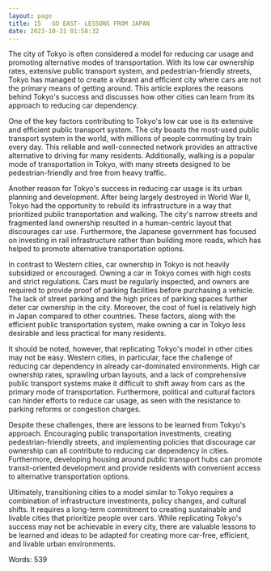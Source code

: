 ```yaml
---
layout: page
title: 15   GO EAST- LESSONS FROM JAPAN
date: 2023-10-31 01:58:32
---
```

The city of Tokyo is often considered a model for reducing car usage and promoting alternative modes of transportation. With its low car ownership rates, extensive public transport system, and pedestrian-friendly streets, Tokyo has managed to create a vibrant and efficient city where cars are not the primary means of getting around. This article explores the reasons behind Tokyo's success and discusses how other cities can learn from its approach to reducing car dependency.

One of the key factors contributing to Tokyo's low car use is its extensive and efficient public transport system. The city boasts the most-used public transport system in the world, with millions of people commuting by train every day. This reliable and well-connected network provides an attractive alternative to driving for many residents. Additionally, walking is a popular mode of transportation in Tokyo, with many streets designed to be pedestrian-friendly and free from heavy traffic.

Another reason for Tokyo's success in reducing car usage is its urban planning and development. After being largely destroyed in World War II, Tokyo had the opportunity to rebuild its infrastructure in a way that prioritized public transportation and walking. The city's narrow streets and fragmented land ownership resulted in a human-centric layout that discourages car use. Furthermore, the Japanese government has focused on investing in rail infrastructure rather than building more roads, which has helped to promote alternative transportation options.

In contrast to Western cities, car ownership in Tokyo is not heavily subsidized or encouraged. Owning a car in Tokyo comes with high costs and strict regulations. Cars must be regularly inspected, and owners are required to provide proof of parking facilities before purchasing a vehicle. The lack of street parking and the high prices of parking spaces further deter car ownership in the city. Moreover, the cost of fuel is relatively high in Japan compared to other countries. These factors, along with the efficient public transportation system, make owning a car in Tokyo less desirable and less practical for many residents.

It should be noted, however, that replicating Tokyo's model in other cities may not be easy. Western cities, in particular, face the challenge of reducing car dependency in already car-dominated environments. High car ownership rates, sprawling urban layouts, and a lack of comprehensive public transport systems make it difficult to shift away from cars as the primary mode of transportation. Furthermore, political and cultural factors can hinder efforts to reduce car usage, as seen with the resistance to parking reforms or congestion charges.

Despite these challenges, there are lessons to be learned from Tokyo's approach. Encouraging public transportation investments, creating pedestrian-friendly streets, and implementing policies that discourage car ownership can all contribute to reducing car dependency in cities. Furthermore, developing housing around public transport hubs can promote transit-oriented development and provide residents with convenient access to alternative transportation options.

Ultimately, transitioning cities to a model similar to Tokyo requires a combination of infrastructure investments, policy changes, and cultural shifts. It requires a long-term commitment to creating sustainable and livable cities that prioritize people over cars. While replicating Tokyo's success may not be achievable in every city, there are valuable lessons to be learned and ideas to be adapted for creating more car-free, efficient, and livable urban environments.

Words: 539